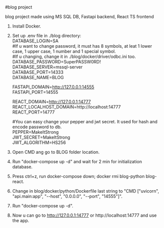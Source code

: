 #blog project

blog project made using MS SQL DB, Fastapi backend, React TS frontend

1. Install Docker.
2. Set up .env file in ./blog directory: <br />
    DATABASE_LOGIN=SA <br />
    #If u want to change password, it must has 8 symbols, at leat 1 lower case, 1 upper case, 1 number and 1 special symbol. <br />
    #If u changing, change it in ./blog/docker/driver/odbc.ini too. <br />
    DATABASE_PASSWORD=SuperPASSW0RD! <br />
    DATABASE_SERVER=mssql-server <br />
    DATABASE_PORT=14333 <br />
    DATABASE_NAME=BLOG <br />

    FASTAPI_DOMAIN=http://127.0.0.1:14555 <br />
    FASTAPI_PORT=14555 <br />

    REACT_DOMAIN=http://127.0.0.1:14777 <br />
    REACT_LOCALHOST_DOMAIN=http://localhost:14777 <br />
    REACT_PORT=14777 <br />

    #You can easy change your pepper and jwt secret. It used for hash and encode password to db. <br /> 
    PEPPER=MakeItStrong <br />
    JWT_SECRET=MakeItStrong <br />
    JWT_ALGORITHM=HS256 <br />
3. Open CMD ang go to BLOG folder location.
4. Run "docker-compose up -d" and wait for 2 min for initialization database.
5. Press ctrl+z, run docker-compose down; docker rmi blog-python blog-react.
6. Change in blog/docker/python/Dockerfile last string to "CMD ["uvicorn", "api.main:app", "--host", "0.0.0.0", "--port", "14555"]".
7. Run "docker-compose up -d".
8. Now u can go to http://127.0.0.1:14777 or http://localhost:14777 and use the app.